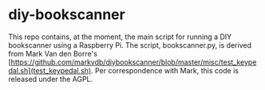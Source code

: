 diy-bookscanner
===============
This repo contains, at the moment, the main script for running a DIY bookscanner using a Raspberry Pi.  The script, bookscanner.py, is derived from Mark Van den Borre's [https://github.com/markvdb/diybookscanner/blob/master/misc/test_keypedal.sh](test_keypedal.sh).  Per correspondence with Mark, this code is released under the AGPL.
